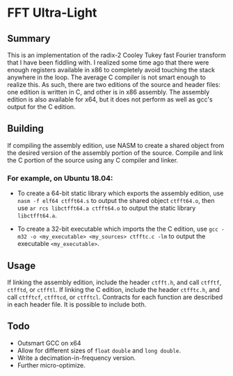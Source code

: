 # FFT Ultra-Light

## Summary

This is an implementation of the radix-2 Cooley Tukey fast Fourier transform that I have been fiddling with. I realized some time ago that there were enough registers available in x86 to completely avoid touching the stack anywhere in the loop. The average C compiler is not smart enough to realize this. As such, there are two editions of the source and header files: one edition is written in C, and other is in x86 assembly. The assembly edition is also available for x64, but it does not perform as well as gcc's output for the C edition.

## Building

If compiling the assembly edition, use NASM to create a shared object from the desired version of the assembly portion of the source. Compile and link the C portion of the source using any C compiler and linker.

### For example, on Ubuntu 18.04:

- To create a 64-bit static library which exports the assembly edition, use `nasm -f elf64 ctfft64.s` to output the shared object `ctfft64.o`, then use `ar rcs libctfft64.a ctfft64.o` to output the static library `libctfft64.a`.

- To create a 32-bit executable which imports the the C edition, use `gcc -m32 -o <my_executable> <my_sources> ctfftc.c -lm` to output the executable `<my_executable>`.

## Usage

If linking the assembly edition, include the header `ctfft.h`, and call `ctfftf`, `ctfftd`, or `ctfftl`. If linking the C edition, include the header `ctfftc.h`, and call `ctfftcf`, `ctfftcd`, or `ctfftcl`.  Contracts for each function are described in each header file. It is possible to include both.

## Todo

- Outsmart GCC on x64
- Allow for different sizes of `float` `double` and `long double`.
- Write a decimation-in-frequency version.
- Further micro-optimize.
